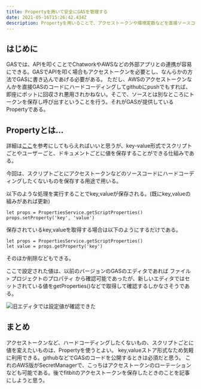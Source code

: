 ```yaml
---
title: Propertyを用いて安全にGASを管理する
date: 2021-05-16T15:26:42.434Z
description: Propertyを用いることで、アクセストークンや環境変数などを直接ソースコードに書くことなく実行、管理することができる。
---
```

## はじめに

GASでは、APIを叩くことでChatworkやAWSなどの外部アプリとの連携が容易にできる。GASでAPIを叩く場合もアクセストークンを必要とし、なんらかの方法でGASに書き込んであげる必要がある。
ただし、AWSのアクセストークンなんかを直接GASのコードにハードコーディングしてgithubにpushでもすれば、即座にボットに回収され悪用されかねない。そこで、ソースとは別なところにトークンを保存し呼び出すということを行う。それがGASが提供しているPropertyである。

## Propertyとは...

詳細は[ここ](https://developers.google.com/apps-script/guides/properties)を参考にしてもらえればいいと思うが、key-value形式でスクリプトごとやユーザーごと、ドキュメントごとに値を保存することができる仕組みである。

今回は、スクリプトごとにアクセストークンなどのソースコードにハードコーディングしたくないものを保存する用途で用いる。

以下のような処理を実行することでkey,valueが保存される。(既にkey,valueの組みがあれば更新)

```
let props = PropertiesService.getScriptProperties()
props.setProperty('key', 'value')
```

保存されているkey,valueを取得する場合は以下のようにするだけである。

```
let props = PropertiesService.getScriptProperties()
let value = props.getProperty('key')
```

そのほか削除などもできる。

ここで設定された値は、以前のバージョンのGASのエディタであれば ファイル > プロジェクトのプロパティ から確認可能であったが、新しいエディタではセットされている値をgetProperties()などで取得して確認するしかなさそうである。

![旧エディタでは設定値が確認できた](/images/uploaded/20210517-004539.png)

## まとめ

アクセストークンなど、ハードコーディングしたくないもの、スクリプトごとに値を変えたいものは、Propertyを使うとよい。
key,valueストア形式なため気軽に利用できる。githubなどでGASのコードを公開するときは必須だと思う。
これのAWS版がSecretManagerで、こっちはアクセストークンのローテーションなども可能である。後でfitbitのアクセストークンを保存したときのことを記事にしようと思う。
